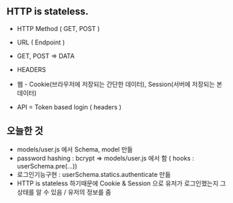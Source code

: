 ## HTTP is stateless.

- HTTP Method ( GET, POST )
- URL ( Endpoint )
- GET, POST => DATA
- HEADERS

- 웹 - Cookie(브라우저에 저장되는 간단한 데이터), Session(서버에 저장되는 본 데이터)
- API = Token based login ( headers )


## 오늘한 것

- models/user.js 에서 Schema, model 만듦
- password hashing : bcrypt => models/user.js 에서 함 ( hooks : userSchema.pre(...))
- 로그인기능구현 : userSchema.statics.authenticate 만듦
- HTTP is stateless 하기때문에 Cookie & Session 으로 유저가 로그인했는지 그 상태를 알 수 있음 / 유저의 정보를 줌
